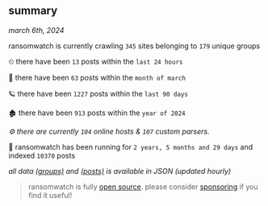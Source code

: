 
## summary
_march 6th, 2024_

ransomwatch is currently crawling `345` sites belonging to `179` unique groups

⏲ there have been `13` posts within the `last 24 hours`

🦈 there have been `63` posts within the `month of march`

🪐 there have been `1227` posts within the `last 90 days`

🏚 there have been `913` posts within the `year of 2024`

_⚙️ there are currently `104` online hosts & `107` custom parsers._

🦕 ransomwatch has been running for `2 years, 5 months and 29 days` and indexed `10370` posts

_all data  [(groups)](http://ransomwhat.telemetry.ltd/groups) and [(posts)](http://ransomwhat.telemetry.ltd/posts) is available in JSON (updated hourly)_

> ransomwatch is fully [open source](https://github.com/joshhighet/ransomwatch#ransomwatch--). please consider [sponsoring](https://github.com/sponsors/joshhighet) if you find it useful!
